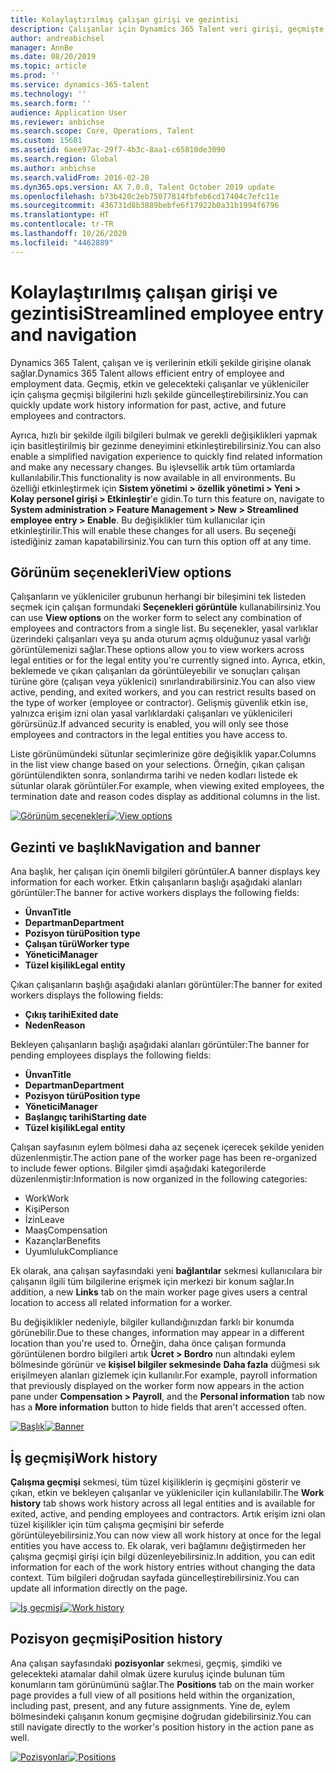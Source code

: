 ```yaml
---
title: Kolaylaştırılmış çalışan girişi ve gezintisi
description: Çalışanlar için Dynamics 365 Talent veri girişi, geçmişte, etkin veya gelecekteki tüm çalışanlar için hızlı girişe izin verecek şekilde geliştirilmiştir. Basitleştirilmiş/birleştirilmiş bir gezinti modeli, ilgili bilgilere hızla ulaşmak ve gerekli güncelleştirmeleri yapmak için güncelleştirilmiştir.
author: andreabichsel
manager: AnnBe
ms.date: 08/20/2019
ms.topic: article
ms.prod: ''
ms.service: dynamics-365-talent
ms.technology: ''
ms.search.form: ''
audience: Application User
ms.reviewer: anbichse
ms.search.scope: Core, Operations, Talent
ms.custom: 15681
ms.assetid: 6aee97ac-29f7-4b3c-8aa1-c65810de3090
ms.search.region: Global
ms.author: anbichse
ms.search.validFrom: 2016-02-28
ms.dyn365.ops.version: AX 7.0.0, Talent October 2019 update
ms.openlocfilehash: b73b420c2eb75077814fbfeb6cd17404c7efc11e
ms.sourcegitcommit: 436731d8b3889bebfe6f17922b0a31b1994f6796
ms.translationtype: HT
ms.contentlocale: tr-TR
ms.lasthandoff: 10/26/2020
ms.locfileid: "4462889"
---
```

# <a name="streamlined-employee-entry-and-navigation"></a><span data-ttu-id="337cf-104">Kolaylaştırılmış çalışan girişi ve gezintisi</span><span class="sxs-lookup"><span data-stu-id="337cf-104">Streamlined employee entry and navigation</span></span>

<span data-ttu-id="337cf-105">Dynamics 365 Talent, çalışan ve iş verilerinin etkili şekilde girişine olanak sağlar.</span><span class="sxs-lookup"><span data-stu-id="337cf-105">Dynamics 365 Talent allows efficient entry of employee and employment data.</span></span> <span data-ttu-id="337cf-106">Geçmiş, etkin ve gelecekteki çalışanlar ve yükleniciler için çalışma geçmişi bilgilerini hızlı şekilde güncelleştirebilirsiniz.</span><span class="sxs-lookup"><span data-stu-id="337cf-106">You can quickly update work history information for past, active, and future employees and contractors.</span></span>

<span data-ttu-id="337cf-107">Ayrıca, hızlı bir şekilde ilgili bilgileri bulmak ve gerekli değişiklikleri yapmak için basitleştirilmiş bir gezinme deneyimini etkinleştirebilirsiniz.</span><span class="sxs-lookup"><span data-stu-id="337cf-107">You can also enable a simplified navigation experience to quickly find related information and make any necessary changes.</span></span> <span data-ttu-id="337cf-108">Bu işlevsellik artık tüm ortamlarda kullanılabilir.</span><span class="sxs-lookup"><span data-stu-id="337cf-108">This functionality is now available in all environments.</span></span> <span data-ttu-id="337cf-109">Bu özelliği etkinleştirmek için **Sistem yönetimi > özellik yönetimi > Yeni > Kolay personel girişi > Etkinleştir**'e gidin.</span><span class="sxs-lookup"><span data-stu-id="337cf-109">To turn this feature on, navigate to **System administration > Feature Management > New > Streamlined employee entry > Enable**.</span></span> <span data-ttu-id="337cf-110">Bu değişiklikler tüm kullanıcılar için etkinleştirilir.</span><span class="sxs-lookup"><span data-stu-id="337cf-110">This will enable these changes for all users.</span></span> <span data-ttu-id="337cf-111">Bu seçeneği istediğiniz zaman kapatabilirsiniz.</span><span class="sxs-lookup"><span data-stu-id="337cf-111">You can turn this option off at any time.</span></span>

## <a name="view-options"></a><span data-ttu-id="337cf-112">Görünüm seçenekleri</span><span class="sxs-lookup"><span data-stu-id="337cf-112">View options</span></span>

<span data-ttu-id="337cf-113">Çalışanların ve yükleniciler grubunun herhangi bir bileşimini tek listeden seçmek için çalışan formundaki **Seçenekleri görüntüle** kullanabilirsiniz.</span><span class="sxs-lookup"><span data-stu-id="337cf-113">You can use **View options** on the worker form to select any combination of employees and contractors from a single list.</span></span> <span data-ttu-id="337cf-114">Bu seçenekler, yasal varlıklar üzerindeki çalışanları veya şu anda oturum açmış olduğunuz yasal varlığı görüntülemenizi sağlar.</span><span class="sxs-lookup"><span data-stu-id="337cf-114">These options allow you to view workers across legal entities or for the legal entity you're currently signed into.</span></span> <span data-ttu-id="337cf-115">Ayrıca, etkin, beklemede ve çıkan çalışanları da görüntüleyebilir ve sonuçları çalışan türüne göre (çalışan veya yüklenici) sınırlandırabilirsiniz.</span><span class="sxs-lookup"><span data-stu-id="337cf-115">You can also view active, pending, and exited workers, and you can restrict results based on the type of worker (employee or contractor).</span></span> <span data-ttu-id="337cf-116">Gelişmiş güvenlik etkin ise, yalnızca erişim izni olan yasal varlıklardaki çalışanları ve yüklenicileri görürsünüz.</span><span class="sxs-lookup"><span data-stu-id="337cf-116">If advanced security is enabled, you will only see those employees and contractors in the legal entities you have access to.</span></span>

<span data-ttu-id="337cf-117">Liste görünümündeki sütunlar seçimlerinize göre değişiklik yapar.</span><span class="sxs-lookup"><span data-stu-id="337cf-117">Columns in the list view change based on your selections.</span></span> <span data-ttu-id="337cf-118">Örneğin, çıkan çalışan görüntülendikten sonra, sonlandırma tarihi ve neden kodları listede ek sütunlar olarak görüntüler.</span><span class="sxs-lookup"><span data-stu-id="337cf-118">For example, when viewing exited employees, the termination date and reason codes display as additional columns in the list.</span></span> 

<span data-ttu-id="337cf-119">[![Görünüm seçenekleri](./media/Worker-view-option.png)](./media/worker-view-option.png)</span><span class="sxs-lookup"><span data-stu-id="337cf-119">[![View options](./media/Worker-view-option.png)](./media/worker-view-option.png)</span></span>

## <a name="navigation-and-banner"></a><span data-ttu-id="337cf-120">Gezinti ve başlık</span><span class="sxs-lookup"><span data-stu-id="337cf-120">Navigation and banner</span></span>

<span data-ttu-id="337cf-121">Ana başlık, her çalışan için önemli bilgileri görüntüler.</span><span class="sxs-lookup"><span data-stu-id="337cf-121">A banner displays key information for each worker.</span></span> <span data-ttu-id="337cf-122">Etkin çalışanların başlığı aşağıdaki alanları görüntüler:</span><span class="sxs-lookup"><span data-stu-id="337cf-122">The banner for active workers displays the following fields:</span></span>

- <span data-ttu-id="337cf-123">**Ünvan**</span><span class="sxs-lookup"><span data-stu-id="337cf-123">**Title**</span></span>
- <span data-ttu-id="337cf-124">**Departman**</span><span class="sxs-lookup"><span data-stu-id="337cf-124">**Department**</span></span>
- <span data-ttu-id="337cf-125">**Pozisyon türü**</span><span class="sxs-lookup"><span data-stu-id="337cf-125">**Position type**</span></span>
- <span data-ttu-id="337cf-126">**Çalışan türü**</span><span class="sxs-lookup"><span data-stu-id="337cf-126">**Worker type**</span></span>
- <span data-ttu-id="337cf-127">**Yönetici**</span><span class="sxs-lookup"><span data-stu-id="337cf-127">**Manager**</span></span>
- <span data-ttu-id="337cf-128">**Tüzel kişilik**</span><span class="sxs-lookup"><span data-stu-id="337cf-128">**Legal entity**</span></span>

<span data-ttu-id="337cf-129">Çıkan çalışanların başlığı aşağıdaki alanları görüntüler:</span><span class="sxs-lookup"><span data-stu-id="337cf-129">The banner for exited workers displays the following fields:</span></span>

- <span data-ttu-id="337cf-130">**Çıkış tarihi**</span><span class="sxs-lookup"><span data-stu-id="337cf-130">**Exited date**</span></span>
- <span data-ttu-id="337cf-131">**Neden**</span><span class="sxs-lookup"><span data-stu-id="337cf-131">**Reason**</span></span>

<span data-ttu-id="337cf-132">Bekleyen çalışanların başlığı aşağıdaki alanları görüntüler:</span><span class="sxs-lookup"><span data-stu-id="337cf-132">The banner for pending employees displays the following fields:</span></span>

- <span data-ttu-id="337cf-133">**Ünvan**</span><span class="sxs-lookup"><span data-stu-id="337cf-133">**Title**</span></span>
- <span data-ttu-id="337cf-134">**Departman**</span><span class="sxs-lookup"><span data-stu-id="337cf-134">**Department**</span></span>
- <span data-ttu-id="337cf-135">**Pozisyon türü**</span><span class="sxs-lookup"><span data-stu-id="337cf-135">**Position type**</span></span>
- <span data-ttu-id="337cf-136">**Yönetici**</span><span class="sxs-lookup"><span data-stu-id="337cf-136">**Manager**</span></span>
- <span data-ttu-id="337cf-137">**Başlangıç tarihi**</span><span class="sxs-lookup"><span data-stu-id="337cf-137">**Starting date**</span></span>
- <span data-ttu-id="337cf-138">**Tüzel kişilik**</span><span class="sxs-lookup"><span data-stu-id="337cf-138">**Legal entity**</span></span>

<span data-ttu-id="337cf-139">Çalışan sayfasının eylem bölmesi daha az seçenek içerecek şekilde yeniden düzenlenmiştir.</span><span class="sxs-lookup"><span data-stu-id="337cf-139">The action pane of the worker page has been re-organized to include fewer options.</span></span> <span data-ttu-id="337cf-140">Bilgiler şimdi aşağıdaki kategorilerde düzenlenmiştir:</span><span class="sxs-lookup"><span data-stu-id="337cf-140">Information is now organized in the following categories:</span></span> 

- <span data-ttu-id="337cf-141">Work</span><span class="sxs-lookup"><span data-stu-id="337cf-141">Work</span></span>
- <span data-ttu-id="337cf-142">Kişi</span><span class="sxs-lookup"><span data-stu-id="337cf-142">Person</span></span>
- <span data-ttu-id="337cf-143">İzin</span><span class="sxs-lookup"><span data-stu-id="337cf-143">Leave</span></span>
- <span data-ttu-id="337cf-144">Maaş</span><span class="sxs-lookup"><span data-stu-id="337cf-144">Compensation</span></span>
- <span data-ttu-id="337cf-145">Kazançlar</span><span class="sxs-lookup"><span data-stu-id="337cf-145">Benefits</span></span>
- <span data-ttu-id="337cf-146">Uyumluluk</span><span class="sxs-lookup"><span data-stu-id="337cf-146">Compliance</span></span>

<span data-ttu-id="337cf-147">Ek olarak, ana çalışan sayfasındaki yeni **bağlantılar** sekmesi kullanıcılara bir çalışanın ilgili tüm bilgilerine erişmek için merkezi bir konum sağlar.</span><span class="sxs-lookup"><span data-stu-id="337cf-147">In addition, a new **Links** tab on the main worker page gives users a central location to access all related information for a worker.</span></span>

<span data-ttu-id="337cf-148">Bu değişiklikler nedeniyle, bilgiler kullandığınızdan farklı bir konumda görünebilir.</span><span class="sxs-lookup"><span data-stu-id="337cf-148">Due to these changes, information may appear in a different location than you're used to.</span></span> <span data-ttu-id="337cf-149">Örneğin, daha önce çalışan formunda görüntülenen bordro bilgileri artık **Ücret > Bordro** nun altındaki eylem bölmesinde görünür ve **kişisel bilgiler sekmesinde** **Daha fazla** düğmesi sık erişilmeyen alanları gizlemek için kullanılır.</span><span class="sxs-lookup"><span data-stu-id="337cf-149">For example, payroll information that previously displayed on the worker form now appears in the action pane under **Compensation > Payroll**, and the **Personal information** tab now has a **More information** button to hide fields that aren't accessed often.</span></span>

<span data-ttu-id="337cf-150">[![Başlık](./media/Banner.png)](./media/Banner.png)</span><span class="sxs-lookup"><span data-stu-id="337cf-150">[![Banner](./media/Banner.png)](./media/Banner.png)</span></span>

## <a name="work-history"></a><span data-ttu-id="337cf-151">İş geçmişi</span><span class="sxs-lookup"><span data-stu-id="337cf-151">Work history</span></span>

<span data-ttu-id="337cf-152">**Çalışma geçmişi** sekmesi, tüm tüzel kişiliklerin iş geçmişini gösterir ve çıkan, etkin ve bekleyen çalışanlar ve yükleniciler için kullanılabilir.</span><span class="sxs-lookup"><span data-stu-id="337cf-152">The **Work history** tab shows work history across all legal entities and is available for exited, active, and pending employees and contractors.</span></span> <span data-ttu-id="337cf-153">Artık erişim izni olan tüzel kişilikler için tüm çalışma geçmişini bir seferde görüntüleyebilirsiniz.</span><span class="sxs-lookup"><span data-stu-id="337cf-153">You can now view all work history at once for the legal entities you have access to.</span></span> <span data-ttu-id="337cf-154">Ek olarak, veri bağlamını değiştirmeden her çalışma geçmişi girişi için bilgi düzenleyebilirsiniz.</span><span class="sxs-lookup"><span data-stu-id="337cf-154">In addition, you can edit information for each of the work history entries without changing the data context.</span></span> <span data-ttu-id="337cf-155">Tüm bilgileri doğrudan sayfada güncelleştirebilirsiniz.</span><span class="sxs-lookup"><span data-stu-id="337cf-155">You can update all information directly on the page.</span></span> 

<span data-ttu-id="337cf-156">[![İş geçmişi](./media/Worker-work-history.png)](./media/Worker-work-history.png)</span><span class="sxs-lookup"><span data-stu-id="337cf-156">[![Work history](./media/Worker-work-history.png)](./media/Worker-work-history.png)</span></span>

## <a name="position-history"></a><span data-ttu-id="337cf-157">Pozisyon geçmişi</span><span class="sxs-lookup"><span data-stu-id="337cf-157">Position history</span></span>

<span data-ttu-id="337cf-158">Ana çalışan sayfasındaki **pozisyonlar** sekmesi, geçmiş, şimdiki ve gelecekteki atamalar dahil olmak üzere kuruluş içinde bulunan tüm konumların tam görünümünü sağlar.</span><span class="sxs-lookup"><span data-stu-id="337cf-158">The **Positions** tab on the main worker page provides a full view of all positions held within the organization, including past, present, and any future assignments.</span></span> <span data-ttu-id="337cf-159">Yine de, eylem bölmesindeki çalışanın konum geçmişine doğrudan gidebilirsiniz.</span><span class="sxs-lookup"><span data-stu-id="337cf-159">You can still navigate directly to the worker's position history in the action pane as well.</span></span>

<span data-ttu-id="337cf-160">[![Pozisyonlar](./media/Worker-position-history.png)](./media/Worker-position-history.png)</span><span class="sxs-lookup"><span data-stu-id="337cf-160">[![Positions](./media/Worker-position-history.png)](./media/Worker-position-history.png)</span></span>

